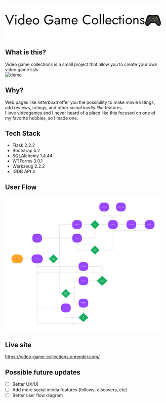 ![banner](readme_files/rmbanner.png?raw=true "banner")

## What is this?
Video game collections is a small project that allow you to create your own video game lists.\
![demo](readme_files/demo.gif?raw=true "Demo")

## Why?

Web pages like *letterboxd* offer you the possibility to make movie listings, add reviews, ratings, and other *social media like* features.\
I love videogames and I never heard of a place like this focused on one of my favorite hobbies, so I made one.

## Tech Stack

- Flask 2.2.2
- Bootstrap 5.2
- SQLAlchemy 1.4.44
- WTForms 3.0.1
- Werkzeug 2.2.2
- IGDB API 4

## User Flow

![user_flow](readme_files/user_flow.png?raw=true "UserFlow")

## Live site

https://video-game-collections.onrender.com/

## Possible future updates

- [ ]  Better UX/UI 
- [ ]  Add more social media features (follows, discovers, etc) 
- [ ]  Better user flow diagram
